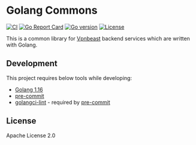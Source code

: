 # Golang Commons
[![CI](https://github.com/vpnbeast/golang-commons/workflows/CI/badge.svg?event=push)](https://github.com/vpnbeast/golang-commons/actions?query=workflow%3ACI)
[![Go Report Card](https://goreportcard.com/badge/github.com/vpnbeast/golang-commons)](https://goreportcard.com/report/github.com/vpnbeast/golang-commons)
[![Go version](https://img.shields.io/github/go-mod/go-version/vpnbeast/golang-commons)](https://github.com/vpnbeast/golang-commons)
[![License](https://img.shields.io/badge/License-Apache%202.0-blue.svg)](https://opensource.org/licenses/Apache-2.0)

This is a common library for [Vpnbeast](https://github.com/vpnbeast) backend services which are written with Golang.

## Development
This project requires below tools while developing:
- [Golang 1.16](https://golang.org/doc/go1.16)
- [pre-commit](https://pre-commit.com/)
- [golangci-lint](https://golangci-lint.run/usage/install/) - required by [pre-commit](https://pre-commit.com/)

## License
Apache License 2.0
